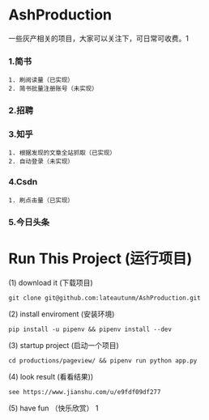 # AshProduction
一些灰产相关的项目，大家可以关注下，可日常可收费。1

### 1.简书
    1. 刷阅读量（已实现）
    2. 简书批量注册账号（未实现）
### 2.招聘
### 3.知乎
    1. 根据发现的文章全站抓取（已实现）
    2. 自动登录（未实现）
### 4.Csdn
    1. 刷点击量（已实现）
### 5.今日头条


# Run This Project (运行项目)
(1) download it (下载项目)
```
git clone git@github.com:lateautunm/AshProduction.git
``` 
(2) install enviroment (安装环境)
```
pip install -u pipenv && pipenv install --dev
```
(3) startup project (启动一个项目)
```
cd productions/pageview/ && pipenv run python app.py
```
(4) look result (看看结果))
```
see https://www.jianshu.com/u/e9fdf09df277
```
(5) have fun （快乐欣赏） 1
